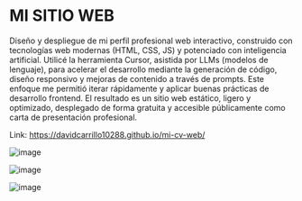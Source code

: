 # MI SITIO WEB
Diseño y despliegue de mi perfil profesional web interactivo, construido con tecnologías web modernas (HTML, CSS, JS) y potenciado con inteligencia artificial. Utilicé la herramienta Cursor, asistida por LLMs (modelos de lenguaje), para acelerar el desarrollo mediante la generación de código, diseño responsivo y mejoras de contenido a través de prompts. Este enfoque me permitió iterar rápidamente y aplicar buenas prácticas de desarrollo frontend. El resultado es un sitio web estático, ligero y optimizado, desplegado de forma gratuita y accesible públicamente como carta de presentación profesional.

Link: https://davidcarrillo10288.github.io/mi-cv-web/

![image](https://github.com/user-attachments/assets/fb474428-d653-4185-986a-ac02faf74735)

![image](https://github.com/user-attachments/assets/64aa4b2f-637f-4a14-a5e3-ed69b1dc8634)

![image](https://github.com/user-attachments/assets/dbfbef13-b7e3-4ff1-bd36-6be53abb1af6)


